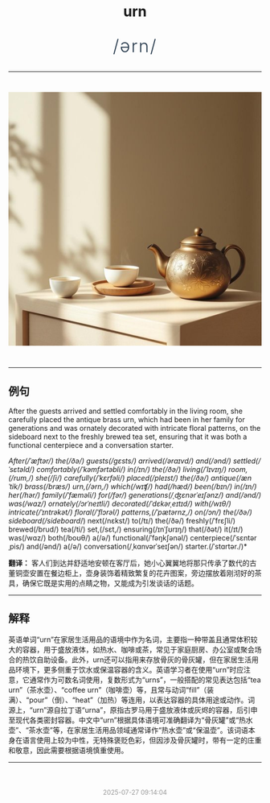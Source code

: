 <div align="center">

# urn

<div style="margin: 30px 0;">
<h1 style="font-size: 2.5em; font-weight: 300; letter-spacing: 2px; margin: 0; color: #2c3e50;">
/ərn/
</h1>
</div>

</div>

---

<div align="center" style="margin: 40px 0;">

![urn](images/urn.png)

</div>

---

## 例句

After the guests arrived and settled comfortably in the living room, she carefully placed the antique brass urn, which had been in her family for generations and was ornately decorated with intricate floral patterns, on the sideboard next to the freshly brewed tea set, ensuring that it was both a functional centerpiece and a conversation starter.

*After(/ˈæftər/) the(/ðə/) guests(/gɛsts/) arrived(/əraɪvd/) and(/ənd/) settled(/ˈsɛtəld/) comfortably(/ˈkəmfərtəbli/) in(/ɪn/) the(/ðə/) living(/ˈlɪvɪŋ/) room,(/rum,/) she(/ʃi/) carefully(/ˈkɛrfəli/) placed(/pleɪst/) the(/ðə/) antique(/ænˈtik/) brass(/bræs/) urn,(/ərn,/) which(/wɪʧ/) had(/hæd/) been(/bɪn/) in(/ɪn/) her(/hər/) family(/ˈfæməli/) for(/fər/) generations(/ˌʤɛnərˈeɪʃənz/) and(/ənd/) was(/wɑz/) ornately(/ɔrˈneɪtli/) decorated(/ˈdɛkərˌeɪtɪd/) with(/wɪθ/) intricate(/ˈɪntrəkət/) floral(/ˈflɔrəl/) patterns,(/ˈpætərnz,/) on(/ɔn/) the(/ðə/) sideboard(/sideboard*/) next(/nɛkst/) to(/tɪ/) the(/ðə/) freshly(/ˈfrɛʃli/) brewed(/brud/) tea(/ti/) set,(/sɛt,/) ensuring(/ɪnˈʃʊrɪŋ/) that(/ðət/) it(/ɪt/) was(/wɑz/) both(/boʊθ/) a(/ə/) functional(/ˈfəŋkʃənəl/) centerpiece(/ˈsɛntərˌpis/) and(/ənd/) a(/ə/) conversation(/ˌkɑnvərˈseɪʃən/) starter.(/ˈstɑrtər./)*

**翻译：** 客人们到达并舒适地安顿在客厅后，她小心翼翼地将那只传承了数代的古董铜壶安置在餐边柜上，壶身装饰着精致繁复的花卉图案，旁边摆放着刚沏好的茶具，确保它既是实用的点睛之物，又能成为引发谈话的话题。

---

## 解释

英语单词“urn”在家居生活用品的语境中作为名词，主要指一种带盖且通常体积较大的容器，用于盛放液体，如热水、咖啡或茶，常见于家庭厨房、办公室或聚会场合的热饮自助设备。此外，urn还可以指用来存放骨灰的骨灰罐，但在家居生活用品环境下，更多侧重于饮水或保温容器的含义。英语学习者在使用“urn”时应注意，它通常作为可数名词使用，复数形式为“urns”，一般搭配的常见表达包括“tea urn”（茶水壶）、“coffee urn”（咖啡壶）等，且常与动词“fill”（装满）、“pour”（倒）、“heat”（加热）等连用，以表达容器的具体用途或动作。词源上，“urn”源自拉丁语“urna”，原指古罗马用于盛放液体或灰烬的容器，后引申至现代各类密封容器。中文中“urn”根据具体语境可准确翻译为“骨灰罐”或“热水壶”、“茶水壶”等，在家居生活用品领域通常译作“热水壶”或“保温壶”。该词语本身在语言使用上较为中性，无特殊褒贬色彩，但因涉及骨灰罐时，带有一定的庄重和敬意，因此需要根据语境慎重使用。


---

<div align="center" style="margin-top: 50px;">
<small style="color: #999; font-size: 0.9em;">2025-07-27 09:14:04</small>
</div>
